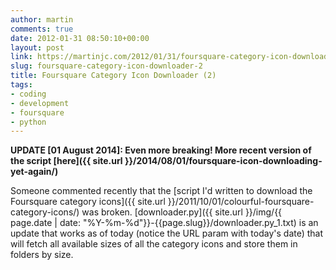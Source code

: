 ```yaml
---
author: martin
comments: true
date: 2012-01-31 08:50:10+00:00
layout: post
link: https://martinjc.com/2012/01/31/foursquare-category-icon-downloader-2/
slug: foursquare-category-icon-downloader-2
title: Foursquare Category Icon Downloader (2)
tags:
- coding
- development
- foursquare
- python
---
```


**UPDATE [01 August 2014]: Even more breaking! More recent version of the script [here]({{ site.url }}/2014/08/01/foursquare-icon-downloading-yet-again/)**

Someone commented recently that the [script I'd written to download the Foursquare category icons]({{ site.url }}/2011/10/01/colourful-foursquare-category-icons/) was broken. [downloader.py]({{ site.url }}/img/{{ page.date | date: "%Y-%m-%d"}}-{{page.slug}}/downloader.py_1.txt) is an update that works as of today (notice the URL param with today's date) that will fetch all available sizes of all the category icons and store them in folders by size.
